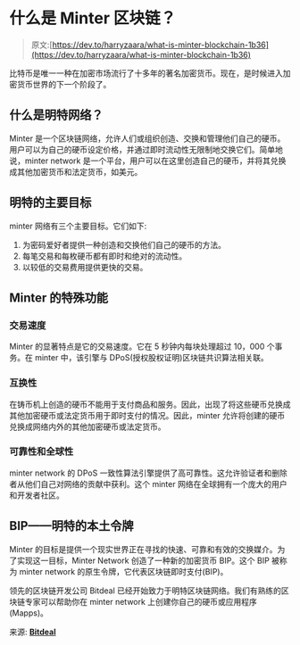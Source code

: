 # 什么是 Minter 区块链？

> 原文:[https://dev.to/harryzaara/what-is-minter-blockchain-1b36](https://dev.to/harryzaara/what-is-minter-blockchain-1b36)

比特币是唯一一种在加密市场流行了十多年的著名加密货币。现在，是时候进入加密货币世界的下一个阶段了。

## [](#what-is-minter-network)什么是明特网络？

Minter 是一个区块链网络，允许人们或组织创造、交换和管理他们自己的硬币。用户可以为自己的硬币设定价格，并通过即时流动性无限制地交换它们。简单地说，minter network 是一个平台，用户可以在这里创造自己的硬币，并将其兑换成其他加密货币和法定货币，如美元。

## [](#main-objectives-of-minter)明特的主要目标

minter 网络有三个主要目标。它们如下:

1.  为密码爱好者提供一种创造和交换他们自己的硬币的方法。
2.  每笔交易和每枚硬币都有即时和绝对的流动性。
3.  以较低的交易费用提供更快的交易。

## Minter 的特殊功能

### [](#transaction-speed)交易速度

Minter 的显著特点是它的交易速度。它在 5 秒钟内每块处理超过 10，000 个事务。在 minter 中，该引擎与 DPoS(授权股权证明)区块链共识算法相关联。

### [](#exchangeability)互换性

在铸币机上创造的硬币不能用于支付商品和服务。因此，出现了将这些硬币兑换成其他加密硬币或法定货币用于即时支付的情况。因此，minter 允许将创建的硬币兑换成网络内外的其他加密硬币或法定货币。

### [](#reliability-and-global-presence)可靠性和全球性

minter network 的 DPoS 一致性算法引擎提供了高可靠性。这允许验证者和删除者从他们自己对网络的贡献中获利。这个 minter 网络在全球拥有一个庞大的用户和开发者社区。

## BIP——明特的本土令牌

Minter 的目标是提供一个现实世界正在寻找的快速、可靠和有效的交换媒介。为了实现这一目标，Minter Network 创造了一种新的加密货币 BIP。这个 BIP 被称为 minter network 的原生令牌，它代表区块链即时支付(BIP)。

领先的区块链开发公司 Bitdeal 已经开始致力于明特区块链网络。我们有熟练的区块链专家可以帮助你在 minter network 上创建你自己的硬币或应用程序(Mapps)。

来源: [**Bitdeal**](https://www.bitdeal.net/minter-network)